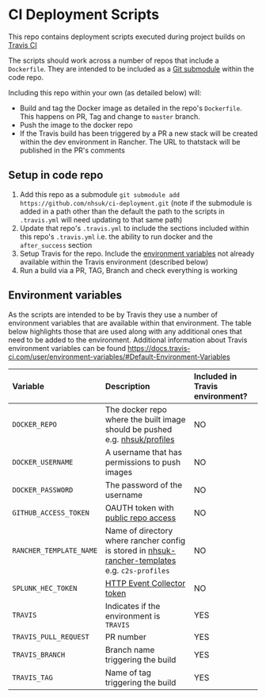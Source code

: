 # CI Deployment Scripts

This repo contains deployment scripts executed during project builds on [Travis CI](https://travis-ci.org)

The scripts should work across a number of repos that include a `Dockerfile`. They are intended to be included as a [Git submodule](https://git-scm.com/docs/git-submodule) within the code repo.

Including this repo within your own (as detailed below) will:
* Build and tag the Docker image as detailed in the repo's `Dockerfile`. This happens on PR, Tag and change to `master` branch.
* Push the image to the docker repo
* If the Travis build has been triggered by a PR a new stack will be created within the dev environment in Rancher. The URL to thatstack will be published in the PR's comments


## Setup in code repo

1. Add this repo as a submodule `git submodule add https://github.com/nhsuk/ci-deployment.git` (note if the submodule is added in a path other than the default the path to the scripts in `.travis.yml` will need updating to that same path)
1. Update that repo's `.travis.yml` to include the sections included within this repo's `.travis.yml` i.e. the ability to run docker and the `after_success` section
1. Setup Travis for the repo. Include the [environment variables](https://docs.travis-ci.com/user/environment-variables/#Defining-Variables-in-Repository-Settings) not already available within the Travis environment (described below)
1. Run a build via a PR, TAG, Branch and check everything is working


## Environment variables

As the scripts are intended to be by Travis they use a number of environment variables that are available within that environment. The table below highlights those that are used along with any additional ones that need to be added to the environment. Additional information about Travis environment variables can be found https://docs.travis-ci.com/user/environment-variables/#Default-Environment-Variables

| Variable               | Description                                                                         | Included in Travis environment? |
|:-----------------------|:------------------------------------------------------------------------------------|:----------------------------------------|
| `DOCKER_REPO`          | The docker repo where the built image should be pushed e.g. [nhsuk/profiles](https://hub.docker.com/r/nhsuk/profiles/) | NO               |
| `DOCKER_USERNAME`      | A username that has permissions to push images                                      | NO               |
| `DOCKER_PASSWORD`      | The password of the username                                                        | NO               |
| `GITHUB_ACCESS_TOKEN`  | OAUTH token with [public repo access](https://developer.github.com/v3/oauth/#scopes)| NO               |
| `RANCHER_TEMPLATE_NAME`| Name of directory where rancher config is stored in [nhsuk-rancher-templates](https://github.com/nhsuk/nhsuk-rancher-templates) e.g. `c2s-profiles` | NO              |
| `SPLUNK_HEC_TOKEN`     | [HTTP Event Collector token](http://dev.splunk.com/view/event-collector/SP-CAAAE7C) | NO               |
| `TRAVIS`               | Indicates if the environment is `TRAVIS`                                            | YES              |
| `TRAVIS_PULL_REQUEST`  | PR number                                                                           | YES              |
| `TRAVIS_BRANCH`        | Branch name triggering the build                                                    | YES              |
| `TRAVIS_TAG`           | Name of tag triggering the build                                                    | YES              |

